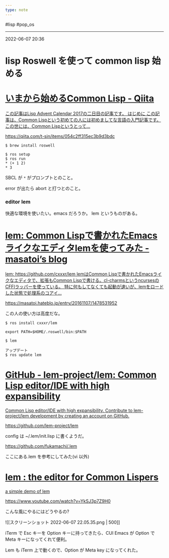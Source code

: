 ```yaml
---
type: note
---
```


#lisp #pop_os 

---
2022-06-07  20:36

# lisp Roswell を使って common lisp 始める


<div class="rich-link-card-container"><a class="rich-link-card" href="https://qiita.com/t-sin/items/054c2ff315ec3b9d3bdc" target="_blank">
	<div class="rich-link-image-container">
		<div class="rich-link-image" style="background-image: url('https://qiita-user-contents.imgix.net/https%3A%2F%2Fcdn.qiita.com%2Fassets%2Fpublic%2Farticle-ogp-background-9f5428127621718a910c8b63951390ad.png?ixlib=rb-4.0.0&w=1200&mark64=aHR0cHM6Ly9xaWl0YS11c2VyLWNvbnRlbnRzLmltZ2l4Lm5ldC9-dGV4dD9peGxpYj1yYi00LjAuMCZ3PTkxNiZ0eHQ9JUUzJTgxJTg0JUUzJTgxJUJFJUUzJTgxJThCJUUzJTgyJTg5JUU1JUE3JThCJUUzJTgyJTgxJUUzJTgyJThCQ29tbW9uJTIwTGlzcCZ0eHQtY29sb3I9JTIzMjEyMTIxJnR4dC1mb250PUhpcmFnaW5vJTIwU2FucyUyMFc2JnR4dC1zaXplPTU2JnR4dC1jbGlwPWVsbGlwc2lzJnR4dC1hbGlnbj1sZWZ0JTJDdG9wJnM9ZmU0ODhiMzY3NTQ5MjNlYTQ5ZTNjYTVmNDMzYWZmZGQ&mark-x=142&mark-y=112&blend64=aHR0cHM6Ly9xaWl0YS11c2VyLWNvbnRlbnRzLmltZ2l4Lm5ldC9-dGV4dD9peGxpYj1yYi00LjAuMCZ3PTYxNiZ0eHQ9JTQwdC1zaW4mdHh0LWNvbG9yPSUyMzIxMjEyMSZ0eHQtZm9udD1IaXJhZ2lubyUyMFNhbnMlMjBXNiZ0eHQtc2l6ZT0zNiZ0eHQtYWxpZ249bGVmdCUyQ3RvcCZzPWUxMTgyZDQ2NTVmNzQwOTk4MGE2Y2Y3NGJhZGQ1MTEx&blend-x=142&blend-y=491&blend-mode=normal&s=1d13db8197e7473a16f174896947ec6a')">
	</div>
	</div>
	<div class="rich-link-card-text">
		<h1 class="rich-link-card-title">いまから始めるCommon Lisp - Qiita</h1>
		<p class="rich-link-card-description">
		この記事はLisp Advent Calendar 2017の二日目の記事です。 はじめに  この記事は、Common Lispという初めての人には初めましてな言語の入門記事です。  この世には、Common Lispというとって...
		</p>
		<p class="rich-link-href">
		https://qiita.com/t-sin/items/054c2ff315ec3b9d3bdc
		</p>
	</div>
</a></div>



```shell
$ brew install roswell

$ ros setup
$ ros run
* (+ 1 2)
* 3
```

SBCL が `*` がプロンプトとのこと。

error が出たら abort と打つとのこと。

### editor lem
快適な環境を使いたい。emacs だろうか。
lem というものがある。


<div class="rich-link-card-container"><a class="rich-link-card" href="https://masatoi.hateblo.jp/entry/20161107/1478531952" target="_blank">
	<div class="rich-link-image-container">
		<div class="rich-link-image" style="background-image: url('https://hatenablog-parts.com/embed?url=https%3A%2F%2Fmasatoi.hateblo.jp%2Fentry%2F20161107%2F1478531952')">
	</div>
	</div>
	<div class="rich-link-card-text">
		<h1 class="rich-link-card-title">lem: Common Lispで書かれたEmacsライクなエディタlemを使ってみた - masatoi’s blog</h1>
		<p class="rich-link-card-description">
		lem: https://github.com/cxxxr/lem lemはCommon Lispで書かれたEmacsライクなエディタで、拡張もCommon Lispで書ける。cl-charmsというncursesのCFFIラッパーを使っている。 特に何もしてなくても起動が速いが、lemをロードした状態で処理系のコアイ…
		</p>
		<p class="rich-link-href">
		https://masatoi.hateblo.jp/entry/20161107/1478531952
		</p>
	</div>
</a></div>

この人の使い方は高度だな。

```shell
$ ros install cxxxr/lem
```

`export PATH=$HOME/.roswell/bin:$PATH` 

```shell
$ lem

アップデート
$ ros update lem
```


<div class="rich-link-card-container"><a class="rich-link-card" href="https://github.com/lem-project/lem" target="_blank">
	<div class="rich-link-image-container">
		<div class="rich-link-image" style="background-image: url('https://opengraph.githubassets.com/06ae5b46b7f1098aa92b4adbf7de23d937617fb6f068dbbb78069a6f6ea7c4fc/lem-project/lem')">
	</div>
	</div>
	<div class="rich-link-card-text">
		<h1 class="rich-link-card-title">GitHub - lem-project/lem: Common Lisp editor/IDE with high expansibility</h1>
		<p class="rich-link-card-description">
		Common Lisp editor/IDE with high expansibility. Contribute to lem-project/lem development by creating an account on GitHub.
		</p>
		<p class="rich-link-href">
		https://github.com/lem-project/lem
		</p>
	</div>
</a></div>
config は ~/.lem/init.lisp に書くようだ。

https://github.com/fukamachi/.lem

ここにある.lem を参考にしてみた(vi 以外)


<div class="rich-link-card-container"><a class="rich-link-card" href="https://www.youtube.com/watch?v=YkSJ3p7Z9H0" target="_blank">
	<div class="rich-link-image-container">
		<div class="rich-link-image" style="background-image: url('https://www.youtube.com/embed/YkSJ3p7Z9H0?feature=oembed')">
	</div>
	</div>
	<div class="rich-link-card-text">
		<h1 class="rich-link-card-title">lem : the editor for Common Lispers</h1>
		<p class="rich-link-card-description">
		a simple demo of lem
		</p>
		<p class="rich-link-href">
		https://www.youtube.com/watch?v=YkSJ3p7Z9H0
		</p>
	</div>
</a></div>

こんな風にやるにはどうやるの?

![[スクリーンショット 2022-06-07 22.05.35.png | 500]]

iTerm で Esc キーを Option キーに持ってきたら、CUI Emacs が Option で Meta キーになってくれて便利。

Lem も iTerm 上で動くので、Option が Meta key になってくれた。



